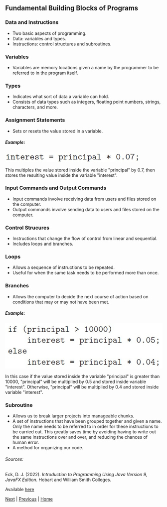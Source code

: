 
## Fundamental Building Blocks of Programs

### Data and Instructions

- Two basic aspects of programming.
- Data: variables and types.
- Instructions: control structures and subroutines.

### Variables

- Variables are memory locations given a name by the programmer to be referred to in the program itself.

### Types

- Indicates what sort of data a variable can hold.
- Consists of data types such as integers, floating point numbers, strings, characters, and more.

### Assignment Statements

- Sets or resets the value stored in a variable.

##### Example:

![Example of an Assignment Statement](/images/assignment-statement-example.jpg)

This multiples the value stored inside the variable "principal" by 0.7, then stores the resulting value inside the variable "interest".

### Input Commands and Output Commands

- Input commands involve receiving data from users and files stored on the computer.
- Output commands involve sending data to users and files stored on the computer.

### Control Strucures

- Instructions that change the flow of control from linear and sequential.
- Includes loops and branches.

### Loops

- Allows a sequence of instructions to be repeated.
- Useful for when the same task needs to be performed more than once.

### Branches

- Allows the computer to decide the next course of action based on conditions that may or may not have been met.

##### Example:

![Example of a Branch Control Structure](/images/branch-example.jpg)

In this case if the value stored inside the variable "principal" is greater than 10000, "principal" will be multiplied by 0.5 and stored inside variable "interest". Otherwise, "principal" will be multiplied by 0.4 and stored inside variable "interest".

### Subroutine

- Allows us to break larger projects into manageable chunks.
- A set of instructions that have been grouped together and given a name. Only the name needs to be referred to in order for these instructions to be carried out. This greatly saves time by avoiding having to write out the same instructions over and over, and reducing the chances of human error.
- A method for organizing our code.

###### Sources:

Eck, D. J. (2022). *Introduction to Programming Using Java Version 9, JavaFX Edition.* Hobart and William Smith Colleges.

Available [here](https://math.hws.edu/javanotes/?fbclid=IwAR3V0pxqmqNeSpasvbbVrx-RAylNmYW7yYnD2q8-1nJMHErQxynK27MNOhw)

[Next](/topics/introduction-to-java-programming/the-mental-landscape/objects-and-oop.md) | [Previous](/topics/introduction-to-java-programming/the-mental-landscape/java-virtual-machine.md) | [Home](/readme.md)